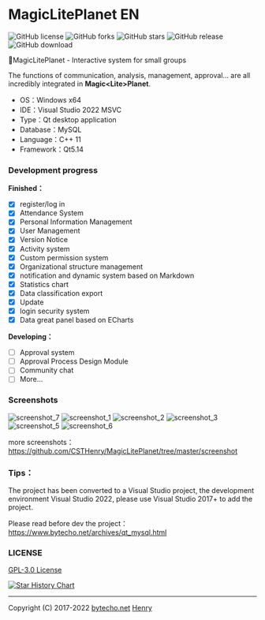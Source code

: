 # MagicLitePlanet EN

![GitHub license](https://img.shields.io/github/license/CSTHenry/MagicLitePlanet?style=flat-square)
![GitHub forks](https://img.shields.io/github/forks/CSTHenry/MagicLitePlanet?style=flat-square)
![GitHub stars](https://img.shields.io/github/stars/CSTHenry/MagicLitePlanet?style=flat-square)
![GitHub release](https://img.shields.io/github/v/release/CSTHenry/MagicLitePlanet?include_prereleases&style=flat-square)
![GitHub download](https://img.shields.io/github/downloads/CSTHenry/MagicLitePlanet/total?style=flat-square)

🚀MagicLitePlanet - Interactive system for small groups

  The functions of communication, analysis, management, approval... are all incredibly integrated in **Magic<Lite\>Planet**.
  
- OS：Windows x64
- IDE：Visual Studio 2022 MSVC
- Type：Qt desktop application
- Database：MySQL
- Language：C++ 11
- Framework：Qt5.14

### Development progress

**Finished：**

* [x] register/log in
* [x] Attendance System
* [x] Personal Information Management
* [x] User Management
* [x] Version Notice
* [x] Activity system
* [x] Custom permission system
* [x] Organizational structure management
* [x] notification and dynamic system based on Markdown
* [x] Statistics chart
* [x] Data classification export
* [x] Update
* [x] login security system
* [x] Data great panel based on ECharts

**Developing：**

* [ ] Approval system
* [ ] Approval Process Design Module
* [ ] Community chat
* [ ] More...

### Screenshots

![screenshot_7](https://github.com/CSTHenry/MagicLitePlanet/blob/master/screenshot/screenshot_11.png)
![screenshot_1](https://github.com/CSTHenry/MagicLitePlanet/blob/master/screenshot/screenshot_10.png)
![screenshot_2](https://github.com/CSTHenry/MagicLitePlanet/blob/master/screenshot/screenshot_2.jpg)
![screenshot_3](https://github.com/CSTHenry/MagicLitePlanet/blob/master/screenshot/screenshot_3.jpg)
![screenshot_5](https://github.com/CSTHenry/MagicLitePlanet/blob/master/screenshot/screenshot_6.png)
![screenshot_6](https://github.com/CSTHenry/MagicLitePlanet/blob/master/screenshot/screenshot_9.png)

more screenshots：https://github.com/CSTHenry/MagicLitePlanet/tree/master/screenshot

### Tips：

The project has been converted to a Visual Studio project, the development environment Visual Studio 2022, please use Visual Studio 2017+ to add the project.

Please read before dev the project：https://www.bytecho.net/archives/qt_mysql.html

### LICENSE

[GPL-3.0 License](https://github.com/csthenry/MagicLitePlanet/blob/master/LICENSE)

[![Star History Chart](https://api.star-history.com/svg?repos=csthenry/MagicLitePlanet&type=Date)](https://star-history.com/#csthenry/MagicLitePlanet&Date)

---

Copyright (C) 2017-2022 [bytecho.net](https://www.bytecho.net/) [Henry](https://www.bytecho.net/about.html) 
